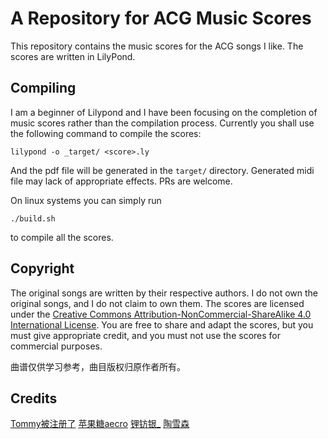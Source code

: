 # A Repository for ACG Music Scores

This repository contains the music scores for the ACG songs I like. The scores are written in LilyPond.

## Compiling

I am a beginner of Lilypond and I have been focusing on the completion of music scores rather than the compilation process. Currently you shall use the following command to compile the scores:

```lilypond -o _target/ <score>.ly```

And the pdf file will be generated in the `target/` directory. Generated midi file may lack of appropriate effects. PRs are welcome.

On linux systems you can simply run

```./build.sh```

to compile all the scores.

## Copyright

The original songs are written by their respective authors. I do not own the original songs, and I do not claim to own them. The scores are licensed under the [Creative Commons Attribution-NonCommercial-ShareAlike 4.0 International License](https://creativecommons.org/licenses/by-nc-sa/4.0/). You are free to share and adapt the scores, but you must give appropriate credit, and you must not use the scores for commercial purposes.

曲谱仅供学习参考，曲目版权归原作者所有。

## Credits

[Tommy被注册了](https://space.bilibili.com/52992607) [苹果糖aecro](https://space.bilibili.com/351900744) [锂钫银_](https://space.bilibili.com/1632770256) [陶雪森](https://space.bilibili.com/397695373)
